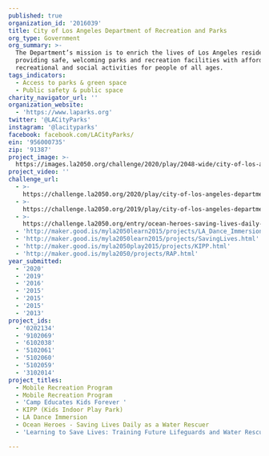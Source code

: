 ```yaml
---
published: true
organization_id: '2016039'
title: City of Los Angeles Department of Recreation and Parks
org_type: Government
org_summary: >-
  The Department’s mission is to enrich the lives of Los Angeles residents by
  providing safe, welcoming parks and recreation facilities with affordable
  recreational and social activities for people of all ages.
tags_indicators:
  - Access to parks & green space
  - Public safety & public space
charity_navigator_url: ''
organization_website:
  - 'https://www.laparks.org'
twitter: '@LACityParks'
instagram: '@lacityparks'
facebook: facebook.com/LACityParks/
ein: '956000735'
zip: '91387'
project_image: >-
  https://images.la2050.org/challenge/2020/play/2048-wide/city-of-los-angeles-department-of-recreation-and-parks.jpg
project_video: ''
challenge_url:
  - >-
    https://challenge.la2050.org/2020/play/city-of-los-angeles-department-of-recreation-and-parks/
  - >-
    https://challenge.la2050.org/2019/play/city-of-los-angeles-department-of-recreation-and-parks/
  - >-
    https://challenge.la2050.org/entry/ocean-heroes-saving-lives-daily-as-a-water-rescuer
  - 'http://maker.good.is/myla2050learn2015/projects/LA_Dance_Immersion.html'
  - 'http://maker.good.is/myla2050learn2015/projects/SavingLives.html'
  - 'http://maker.good.is/myla2050play2015/projects/KIPP.html'
  - 'http://maker.good.is/myla2050/projects/RAP.html'
year_submitted:
  - '2020'
  - '2019'
  - '2016'
  - '2015'
  - '2015'
  - '2015'
  - '2013'
project_ids:
  - '0202134'
  - '9102069'
  - '6102038'
  - '5102061'
  - '5102060'
  - '5102059'
  - '3102014'
project_titles:
  - Mobile Recreation Program
  - Mobile Recreation Program
  - 'Camp Educates Kids Forever '
  - KIPP (Kids Indoor Play Park)
  - LA Dance Immersion
  - Ocean Heroes - Saving Lives Daily as a Water Rescuer
  - 'Learning to Save Lives: Training Future Lifeguards and Water Rescuers'

---
```

